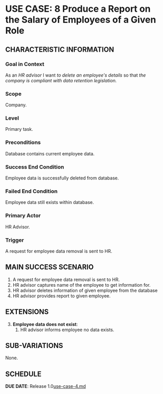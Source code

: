 # USE CASE: 8 Produce a Report on the Salary of Employees of a Given Role

## CHARACTERISTIC INFORMATION

### Goal in Context

As an *HR advisor* I want *to delete an employee's details* so that *the company is compliant with data retention legislation.*

### Scope

Company.

### Level

Primary task.

### Preconditions

Database contains current employee data.

### Success End Condition

Employee data is successfully deleted from database.

### Failed End Condition

Employee data still exists within database.

### Primary Actor

HR Advisor.

### Trigger

A request for employee data removal is sent to HR.

## MAIN SUCCESS SCENARIO

1. A request for employee data removal is sent to HR.
2. HR advisor captures name of the employee to get information for.
3. HR advisor deletes information of given employee from the database
4. HR advisor provides report to given employee.

## EXTENSIONS

3. **Employee data does not exist**:
    1. HR advisor informs employee no data exists.

## SUB-VARIATIONS

None.

## SCHEDULE

**DUE DATE**: Release 1.0[use-case-4.md](use-case-4.md)